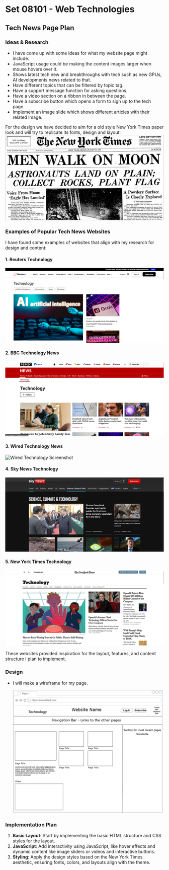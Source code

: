 # Set 08101 - Web Technologies
## Tech News Page Plan
### Ideas & Research
* I have come up with some ideas for what my website page might include.
* JavaScript usage could be making the content images larger when mouse hovers over it.
* Shows latest tech new and breakthroughs with tech such as new GPUs, AI developments news related to that.
* Have different topics that can be filtered by topic tag.
* Have a support message function for asking questions.
* Have a video section on a ribbon in between the page.
* Have a subscribe button which opens a form to sign up to the tech page.
* Implement an image slide which shows different articles with their related image.

For the design we have decided to aim for a old style New York Times paper look and will try to replicate its fonts, design and layout:
![Alt text](<Old New York Times.jpg>)

### Examples of Popular Tech News Websites
I have found some examples of websites that align with my research for design and content:

#### 1. **Reuters Technology**
   
   ![Reuters Tech News Screenshot](<Screenshot 2025-02-18 202603.png>)

#### 2. **BBC Technology News**
   
   ![BBC Technology Screenshot](<Screenshot 2025-02-18 202643.png>)

#### 3. **Wired Technology News**
  
   ![Wired Technology Screenshot](<Design/Screenshot 2025-02-18 202835.png>)

#### 4. **Sky News Technology**
 
   ![Sky News Technology Screenshot](<Screenshot 2025-02-18 202925.png>)

#### 5. **New York Times Technology**
 
   ![New York Times Technology Screenshot](<Screenshot 2025-02-18 224154.png>)

These websites provided inspiration for the layout, features, and content structure I plan to implement.

### Design
* I will make a wireframe for my page.

  ![Tech Page Wireframe](<Design/Tech Page Wireframe.png>)

### Implementation Plan
1. **Basic Layout**: Start by implementing the basic HTML structure and CSS styles for the layout.
2. **JavaScript**: Add interactivity using JavaScript, like hover effects and dynamic content like image sliders or videos and interactive buttons.
3. **Styling**: Apply the design styles based on the New York Times aesthetic, ensuring fonts, colors, and layouts align with the theme.
